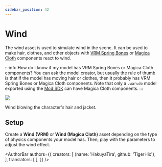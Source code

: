 ```yaml
---
sidebar_position: 42
---
```


# Wind

The wind asset is used to simulate wind in the scene. It can be used to make hair, clothes, and other objects with [VRM Spring Bones](https://vrm.dev/en/univrm/springbone/univrm_secondary/) or [Magica Cloth](https://magicasoft.jp/en/magica-cloth-2/) components react to wind.

:::info
How do I know if my model has VRM Spring Bones or Magica Cloth components? You can ask the model creator, but usually the rule of thumb is that if the model has moving hair or clothes, then it probably has VRM Spring Bones or Magica Cloth components. Note that only a `.warudo` model exported using the [Mod SDK](../modding/mod-sdk.md) can have Magica Cloth components.
:::

![](/doc-img/en-wind-1.png)
<p class="img-desc">Wind blowing the character's hair and jacket.</p>

## Setup

Create a **Wind (VRM)** or **Wind (Magica Cloth)** asset depending on the type of physics components your model has. Then, play with the parameters to adjust the wind effect.

<AuthorBar authors={{
  creators: [
    {name: 'HakuyaTira', github: 'TigerHix'},
  ],
  translators: [
  ],
}} />
